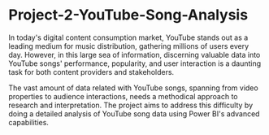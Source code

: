 # Project-2-YouTube-Song-Analysis

In today's digital content consumption market, YouTube stands out as a leading medium for music distribution, gathering millions of users every day. However, in this large sea of information, discerning valuable data into YouTube songs' performance, popularity, and user interaction is a daunting task for both content providers and stakeholders.

The vast amount of data related with YouTube songs, spanning from video properties to audience interactions, needs a methodical approach to research and interpretation. The project aims to address this difficulty by doing a detailed analysis of YouTube song data using Power BI's advanced capabilities.
